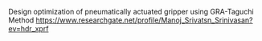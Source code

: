 Design optimization of pneumatically actuated gripper using GRA-Taguchi Method
https://www.researchgate.net/profile/Manoj_Srivatsn_Srinivasan?ev=hdr_xprf
